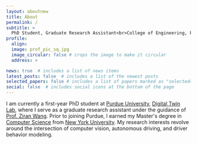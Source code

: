 ```yaml
---
layout: aboutnew
title: About
permalink: /
subtitle: >
  PhD Student, Graduate Research Assistant<br>College of Engineering, Purdue University<br>Office: 127, POTR, PWL
profile:
  align:
  image: prof_pic_sq.jpg
  image_circular: false # crops the image to make it circular
  address: >

news: true  # includes a list of news items
latest_posts: false  # includes a list of the newest posts
selected_papers: false # includes a list of papers marked as "selected={true}"
social: false  # includes social icons at the bottom of the page
---
```


I am currently a first-year PhD student at [Purdue University](https://www.purdue.edu/),
[Digital Twin Lab](https://purduedigitaltwin.github.io/), where I serve as a graduate research
assistant under the guidance of [Prof. Ziran Wang](https://ziranw.github.io/). Prior to joining Purdue,
I earned my Master's degree in [Computer Science](https://cs.nyu.edu/home/index.html)
from [New York University](https://www.nyu.edu/). My research interests revolve around the intersection of computer
vision, autonomous driving, and driver behavior modeling.


<!---
Write your biography here. Tell the world about yourself. Link to your favorite [subreddit](http://reddit.com). You can
put a picture in, too. The code is already in, just name your picture `prof_pic.jpg` and put it in the `img/` folder.

Put your address / P.O. box / other info right below your picture. You can also disable any of these elements by
editing `profile` property of the YAML header of your `_pages/about.md`. Edit `_bibliography/papers.bib` and Jekyll will
render your [publications page](/al-folio/publications/) automatically.

Link to your social media connections, too. This theme is set up to
use [Font Awesome icons](http://fortawesome.github.io/Font-Awesome/)
and [Academicons](https://jpswalsh.github.io/academicons/), like the ones below. Add your Facebook, Twitter, LinkedIn,
Google Scholar, or just disable all of them.
--->
